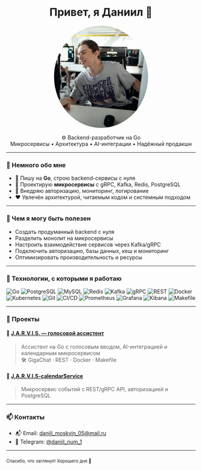 <h1 align="center">Привет, я Даниил 👋</h1>

<p align="center">
  <img src="./avatar.jpg" width="250" style="border-radius: 50%;" alt="avatar"/>
</p>

<p align="center">
  ⚙️ Backend-разработчик на Go<br/>
  Микросервисы • Архитектура • AI-интеграции • Надёжный продакшн
</p>

---

### 🧠 Немного обо мне

- 🔧 Пишу на **Go**, строю backend-сервисы с нуля
- 🧩 Проектирую **микросервисы** с gRPC, Kafka, Redis, PostgreSQL
- 🔐 Внедряю авторизацию, мониторинг, логирование
- ❤️ Увлечён архитектурой, читаемым кодом и системным подходом

---

### 💼 Чем я могу быть полезен

- Создать продуманный backend с нуля
- Разделить монолит на микросервисы
- Настроить взаимодействие сервисов через Kafka/gRPC
- Подключить авторизацию, базы данных, кеш и мониторинг
- Оптимизировать производительность и ресурсы

---

### 🧰 Технологии, с которыми я работаю

![Go](https://img.shields.io/badge/-Go-000?style=flat&logo=go)
![PostgreSQL](https://img.shields.io/badge/-PostgreSQL-000?style=flat&logo=postgresql)
![MySQL](https://img.shields.io/badge/-MySQL-000?style=flat&logo=mysql)
![Redis](https://img.shields.io/badge/-Redis-000?style=flat&logo=redis)
![Kafka](https://img.shields.io/badge/-Kafka-000?style=flat&logo=apache-kafka)
![gRPC](https://img.shields.io/badge/-gRPC-000?style=flat&logo=grpc)
![REST](https://img.shields.io/badge/-REST-000?style=flat&logo=rest)
![Docker](https://img.shields.io/badge/-Docker-000?style=flat&logo=docker)
![Kubernetes](https://img.shields.io/badge/-Kubernetes-000?style=flat&logo=kubernetes)
![Git](https://img.shields.io/badge/-Git-000?style=flat&logo=git)
![CI/CD](https://img.shields.io/badge/-CI%2FCD-000?style=flat&logo=gitlab)
![Prometheus](https://img.shields.io/badge/-Prometheus-000?style=flat&logo=prometheus)
![Grafana](https://img.shields.io/badge/-Grafana-000?style=flat&logo=grafana)
![Kibana](https://img.shields.io/badge/-Kibana-000?style=flat&logo=kibana)
![Makefile](https://img.shields.io/badge/-Makefile-000?style=flat&logo=gnu)

---

### 📌 Проекты

#### 🧠 [J.A.R.V.I.S. — голосовой ассистент](https://github.com/Deadrafa/J.A.R.V.I.S.)
> Ассистент на Go с голосовым вводом, AI-интеграцией и календарным микросервисом  
> 🛠️ GigaChat · REST · Docker · Makefile

#### 📅 [J.A.R.V.I.S-calendarService](https://github.com/Deadrafa/J.A.R.V.I.S-calendarService)
> Микросервис событий с REST/gRPC API, авторизацией и PostgreSQL  

---

### 📫 Контакты

- 📬 Email: [daniil_moskvin_05@mail.ru](mailto:daniil_moskvin_05@mail.ru)  
- 💬 Telegram: [@daniil_num_1](https://t.me/daniil_num_1)  

---

<sub align="center">Спасибо, что заглянул! Хорошего дня 👋</sub>


